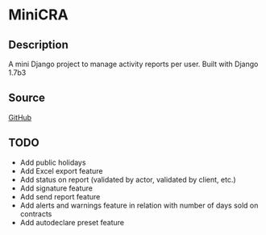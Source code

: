 MiniCRA
=======

Description
-----------

A mini Django project to manage activity reports per user.
Built with Django 1.7b3

Source
------
[GitHub](https://github.com/TonyEight/minicra)


TODO
----

* Add public holidays
* Add Excel export feature
* Add status on report (validated by actor, validated by client, etc.)
* Add signature feature
* Add send report feature
* Add alerts and warnings feature in relation with number of days sold on contracts
* Add autodeclare preset feature